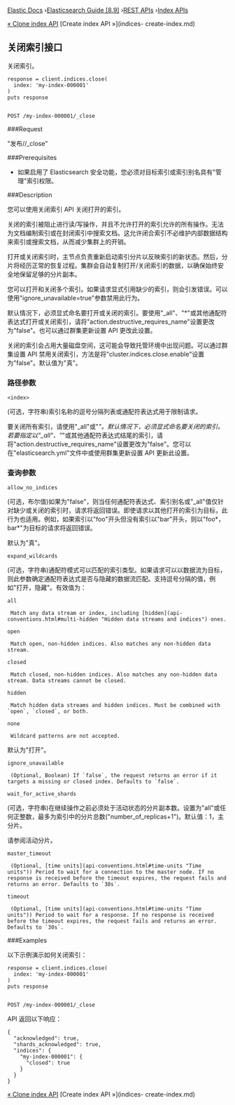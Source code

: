 

[Elastic Docs](/guide/) ›[Elasticsearch Guide [8.9]](index.md) ›[REST
APIs](rest-apis.md) ›[Index APIs](indices.md)

[« Clone index API](indices-clone-index.md) [Create index API »](indices-
create-index.md)

## 关闭索引接口

关闭索引。

    
    
    response = client.indices.close(
      index: 'my-index-000001'
    )
    puts response
    
    
    POST /my-index-000001/_close

###Request

"发布/<index>/_close"

###Prerequisites

* 如果启用了 Elasticsearch 安全功能，您必须对目标索引或索引别名具有"管理"索引权限。

###Description

您可以使用关闭索引 API 关闭打开的索引。

关闭的索引被阻止进行读/写操作，并且不允许打开的索引允许的所有操作。无法为文档编制索引或在封闭索引中搜索文档。这允许闭合索引不必维护内部数据结构来索引或搜索文档，从而减少集群上的开销。

打开或关闭索引时，主节点负责重新启动索引分片以反映索引的新状态。然后，分片将经历正常的恢复过程。集群会自动复制打开/关闭索引的数据，以确保始终安全地保留足够的分片副本。

您可以打开和关闭多个索引。如果请求显式引用缺少的索引，则会引发错误。可以使用"ignore_unavailable=true"参数禁用此行为。

默认情况下，必须显式命名要打开或关闭的索引。要使用"_all"、"*"或其他通配符表达式打开或关闭索引，请将"action.destructive_requires_name"设置更改为"false"。也可以通过群集更新设置 API 更改此设置。

关闭的索引会占用大量磁盘空间，这可能会导致托管环境中出现问题。可以通过群集设置 API 禁用关闭索引，方法是将"cluster.indices.close.enable"设置为"false"。默认值为"真"。

### 路径参数

`<index>`

    

(可选，字符串)索引名称的逗号分隔列表或通配符表达式用于限制请求。

要关闭所有索引，请使用"_all"或"*"。默认情况下，必须显式命名要关闭的索引。若要指定以"_all"、"*"或其他通配符表达式结尾的索引，请将"action.destructive_requires_name"设置更改为"false"。您可以在"elasticsearch.yml"文件中或使用群集更新设置 API 更新此设置。

### 查询参数

`allow_no_indices`

    

(可选，布尔值)如果为"false"，则当任何通配符表达式、索引别名或"_all"值仅针对缺少或关闭的索引时，请求将返回错误。即使请求以其他打开的索引为目标，此行为也适用。例如，如果索引以"foo"开头但没有索引以"bar"开头，则以"foo*，bar*"为目标的请求将返回错误。

默认为"真"。

`expand_wildcards`

    

(可选，字符串)通配符模式可以匹配的索引类型。如果请求可以以数据流为目标，则此参数确定通配符表达式是否与隐藏的数据流匹配。支持逗号分隔的值，例如"打开，隐藏"。有效值为：

`all`

     Match any data stream or index, including [hidden](api-conventions.html#multi-hidden "Hidden data streams and indices") ones. 
`open`

     Match open, non-hidden indices. Also matches any non-hidden data stream. 
`closed`

     Match closed, non-hidden indices. Also matches any non-hidden data stream. Data streams cannot be closed. 
`hidden`

     Match hidden data streams and hidden indices. Must be combined with `open`, `closed`, or both. 
`none`

     Wildcard patterns are not accepted. 

默认为"打开"。

`ignore_unavailable`

     (Optional, Boolean) If `false`, the request returns an error if it targets a missing or closed index. Defaults to `false`. 
`wait_for_active_shards`

    

(可选，字符串)在继续操作之前必须处于活动状态的分片副本数。设置为"all"或任何正整数，最多为索引中的分片总数("number_of_replicas+1")。默认值：1，主分片。

请参阅活动分片。

`master_timeout`

     (Optional, [time units](api-conventions.html#time-units "Time units")) Period to wait for a connection to the master node. If no response is received before the timeout expires, the request fails and returns an error. Defaults to `30s`. 
`timeout`

     (Optional, [time units](api-conventions.html#time-units "Time units")) Period to wait for a response. If no response is received before the timeout expires, the request fails and returns an error. Defaults to `30s`. 

###Examples

以下示例演示如何关闭索引：

    
    
    response = client.indices.close(
      index: 'my-index-000001'
    )
    puts response
    
    
    POST /my-index-000001/_close

API 返回以下响应：

    
    
    {
      "acknowledged": true,
      "shards_acknowledged": true,
      "indices": {
        "my-index-000001": {
          "closed": true
        }
      }
    }

[« Clone index API](indices-clone-index.md) [Create index API »](indices-
create-index.md)
